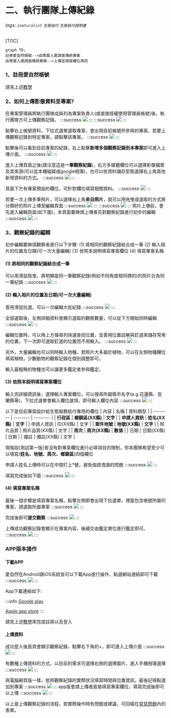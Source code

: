 # 二、執行團隊上傳紀錄
###### tags: `inaturalist` `生態給付` `生態給付說明書`

[TOC]

``` mermaid
graph TD;
註冊愛自然帳號-->由策展人邀請進傳統專案
由策展人邀請進傳統專案-->上傳並填寫欄位資訊

```
### 1、註冊愛自然帳號
請見上述[教學](/_wcnc1AnSuiCsNq5evIrgA)

### 2、如何上傳影像資料至專案?

在專案管理員將執行團隊成員列為專案負責人(或直接授權使用管理員帳號)後，執行團隊方可上傳觀察記錄。
:::success
![](https://i.imgur.com/1DtWuJX.png)
:::
:::success
![](https://i.imgur.com/I3UGxK2.png)
:::


點擊右上帳號資料，下拉式選單選取專案，會出現目前帳號所參與的專案，若要上傳觀察記錄到特定專案，請點擊該專案。
:::success
![](https://i.imgur.com/c0Cjy1l.png)
:::

點擊後可以看到目前專案的紀錄，右上點擊**新增多個觀察記錄到本專案**即可進入上傳介面。
:::success
![](https://i.imgur.com/5OlgdgT.png)
:::

進入上傳頁面之後(請注意這是**一筆觀察紀錄**)，右方多媒體欄位可以選擇影像檔案及其來源(可以從本機磁碟或google相簿)，也可以依資料儲存型態選擇右上角其他新增資料的方式。
:::success
![](https://i.imgur.com/VOAzSDN.png)
:::

頁面下方有專案預設的欄位，可針對欄位填寫相關資料。
:::success
![](https://i.imgur.com/6Pa8cPq.png)
:::

若要一次上傳多筆照片，可以選擇右上角**來自照片**，就可以用拖曳或選取的方式將分類好的照片上傳至編輯頁面
:::success
![](https://i.imgur.com/N30eJmF.png)
:::
:::success
![](https://i.imgur.com/TYzmRhy.png)
:::
照片上傳前，會先進入編輯頁面(如下圖)，本頁面要麻煩上傳者先對觀察紀錄進行初步的編輯
:::success
![](https://i.imgur.com/674UqLg.png)
:::

### 3、觀察紀錄的編輯
初步編輯要麻煩觀察者進行以下步驟:
(1) 將相同的觀察紀錄結合成一筆
(2) 輸入相片的位置及日期(可一次大量編輯)
(3) 依照本說明填寫專案欄位
(4) 填寫專案名稱

#### (1) 將相同的觀察紀錄結合成一筆
可以用滑鼠拖曳，將明顯是同一筆觀察紀錄(例如不同角度相同標的)的照片合為同一筆紀錄
:::success
![](https://i.imgur.com/hYyvMnS.png)
:::


#### (2) 輸入相片的位置及日期(可一次大量編輯)
善用滑鼠拉選，可以一次編輯大批紀錄
:::success
![](https://i.imgur.com/QP16aCe.png)
:::

全部選取後，左側詳細資料會顯示選取的觀察數量，可以從下方開始同時編輯
:::success
![](https://i.imgur.com/7dEn17V.png)
:::

編輯位置時，可以用上方搜尋列快速查找位置，並善用位置註解與釘選來儲存常用的位置，下一次即可選取釘選的位置而不用輸入。
:::success
![](https://i.imgur.com/2Gd5p5o.jpg)
:::

另外，大量編輯也可以同時輸入物種，若照片大多屬於植物，可以在左側物種欄位填寫植物，少數動物的觀察記錄在個別調整即可。

輸入最粗略的物種也可以讓更多鑑定者參與鑑定。

#### (3) 依照本說明填寫專案欄位
輸入完詳細資訊後，選擇輸入專案欄位，可以搜尋所屬縣市名字(e.g.花蓮縣、宜蘭縣等)，下拉式選單會輸入欄位選項，即可輸入欄位內容
:::success
![](https://i.imgur.com/uljNLUT.png)
:::

以下是目前專案設計給生態服務給付專用的欄位
| 內容 | 名稱 | 資料類型 |
| -------- | -------- | -------- |
| **行政區**     | **鄉鎮區(XX縣)**    | **文字**     |
| **申請人資訊**     | **姓名(XX縣)**   | **文字**     |
| 申請人資訊     | ID(XX縣)    | 文字     |
| **案件地號**     | **地號(XX縣)**    | **文字**     |
| 照片品質     | 照片品質(XX縣)    | 文字     |
| **周次**     | **周次(XX縣)**    | **數值**    |
| 日期     | 日期(XX縣)    | 日期     |
| 備註     | 備註(XX縣)    | 文字     |

現階段(測試第一版)皆沒有對專案欄位進行必填項目的限制，但本團隊希望至少可以填寫(**姓名、地號、周次、鄉鎮區**)四個欄位

申請人姓名上傳時可以在中間打上*號，避免個資洩漏的問題
:::success
![](https://i.imgur.com/5IdNvF5.png)
:::


填寫完成後如下圖
:::success
![](https://i.imgur.com/J1ZecKo.png)
:::

#### (4) 填寫專案名稱
最後一個步驟是填寫專案名稱，點擊左側即會出現下拉選單，裡面包含帳號所屬的專案，請選取所屬專案
:::success
![](https://i.imgur.com/ikYuHMf.png)
:::

完成後即可**提交觀察**
:::success
![](https://i.imgur.com/kORlV92.png)
:::

上傳成功觀察記錄會顯示在專案內容，後續交由鑑定單位進行鑑定即可。
:::success
![](https://i.imgur.com/q5Wg1b5.png)
:::

### APP版本操作
#### 下載APP
愛自然在Android跟iOS系統皆可以下載App進行操作，點選網站連結即可下載
:::success
![](https://i.imgur.com/SgrgLv1.png)
:::

App下載連結如下:

:::info
[Google play](https://play.google.com/store/apps/details?id=org.inaturalist.android&hl=zh_TW&gl=US)

[Apple app store](https://apps.apple.com/tw/app/inaturalist/id421397028?platform=ipad)
:::


請見上述[教學](/_wcnc1AnSuiCsNq5evIrgA)來完成註冊以及登入


#### 上傳資料
成功登入後首頁會顯示觀察紀錄，點擊右下角的+，即可進入上傳介面
:::success
![](https://i.imgur.com/tWxLrmV.png)
:::

有數種上傳資料的方式，以目前的需求可選擇右側的選擇圖片，進入手機相簿選擇
:::success
![](https://i.imgur.com/qQo4XfC.png)
:::

與電腦網頁版一樣，依照觀察紀錄的實際狀況填寫時間與位置資訊，最後記得點選加到專案
:::success
![](https://i.imgur.com/9Usvdqu.png)
:::
app版會請上傳者直接填寫專案欄位，填寫完成後即可以上傳
:::success
![](https://i.imgur.com/UxGfYF4.png)
:::


以上是上傳觀察記錄的流程，若實際操作時有問題或建議，可回報在[常見問題](/WPaPxwD5QL2NQw8diofCCQ)內的表單。


